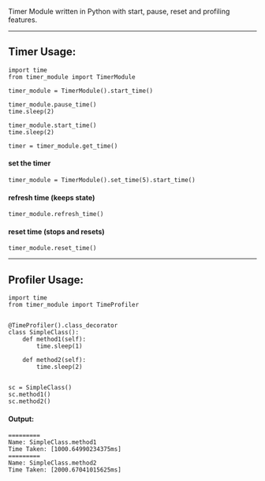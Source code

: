 Timer Module written in Python with start, pause, reset and profiling features.

___
## Timer Usage:
```
import time
from timer_module import TimerModule

timer_module = TimerModule().start_time()

timer_module.pause_time()
time.sleep(2)

timer_module.start_time()
time.sleep(2)

timer = timer_module.get_time()
```

#### set the timer
```
timer_module = TimerModule().set_time(5).start_time()
```

#### refresh time (keeps state)
```
timer_module.refresh_time()
```

#### reset time (stops and resets)
```
timer_module.reset_time()
```

___
## Profiler Usage:
```
import time
from timer_module import TimeProfiler


@TimeProfiler().class_decorator
class SimpleClass():
    def method1(self):
        time.sleep(1)

    def method2(self):
        time.sleep(2)


sc = SimpleClass()
sc.method1()
sc.method2()
```

#### Output:
```
=========
Name: SimpleClass.method1
Time Taken: [1000.64990234375ms]
=========
Name: SimpleClass.method2
Time Taken: [2000.67041015625ms]
```
